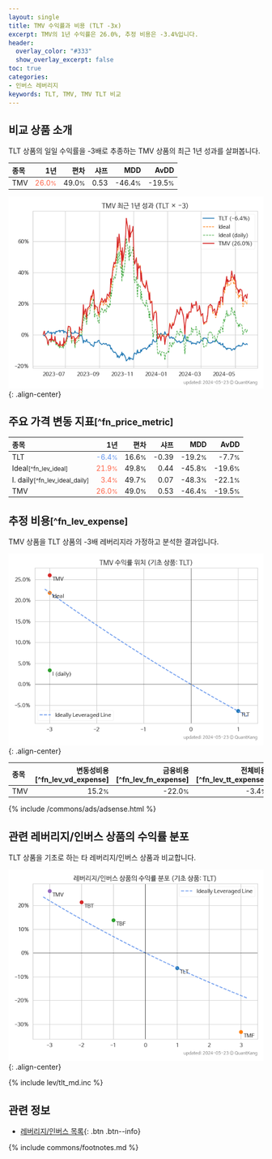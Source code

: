 ```yaml
---
layout: single
title: TMV 수익률과 비용 (TLT -3x)
excerpt: TMV의 1년 수익률은 26.0%, 추정 비용은 -3.4%입니다.
header:
  overlay_color: "#333"
  show_overlay_excerpt: false
toc: true
categories:
- 인버스 레버리지
keywords: TLT, TMV, TMV TLT 비교
---
```


## 비교 상품 소개


TLT 상품의 일일 수익률을 -3배로 추종하는 TMV 상품의 최근 1년 성과를 살펴봅니다.





| **종목** | **1년** | **편차** | **샤프** | **MDD** | **AvDD** |
| :------------ | ------: | -----------: | -------: | ------: | -------: |
| TMV | <span style="color: tomato">26.0<small>%</small></span> | 49.0<small>%</small> | 0.53 | -46.4<small>%</small> | -19.5<small>%</small> |

<!-- more -->


![TMV](/lev/images/tmv.png){: .align-center}


## 주요 가격 변동 지표<small>[^fn_price_metric]</small>


| **종목** | **1년** | **편차** | **샤프** | **MDD** | **AvDD** |
| :------------ | ------: | -----------: | -------: | ------: | -------: |
| TLT | <span style="color: cornflowerblue">-6.4<small>%</small></span> | 16.6<small>%</small> | -0.39 | -19.2<small>%</small> | -7.7<small>%</small> |
| Ideal<small>[^fn_lev_ideal]</small> | <span style="color: tomato">21.9<small>%</small></span> | 49.8<small>%</small> | 0.44 | -45.8<small>%</small> | -19.6<small>%</small> |
| I. daily<small>[^fn_lev_ideal_daily]</small> | <span style="color: tomato">3.4<small>%</small></span> | 49.7<small>%</small> | 0.07 | -48.3<small>%</small> | -22.1<small>%</small> |
| TMV | <span style="color: tomato">26.0<small>%</small></span> | 49.0<small>%</small> | 0.53 | -46.4<small>%</small> | -19.5<small>%</small> |


## 추정 비용<small>[^fn_lev_expense]</small><a id="expense"></a>

TMV 상품을 TLT 상품의 -3배 레버리지라 가정하고 분석한 결과입니다.

![TMV](/lev/images/tmv_ideal.png){: .align-center}

| **종목** | **변동성비용**[^fn_lev_vd_expense] | **금융비용**[^fn_lev_fn_expense] | **전체비용**[^fn_lev_tt_expense] |
| :------------ | ------: | -----------: | -------: |
| TMV | 15.2<small>%</small> | -22.0<small>%</small> | -3.4<small>%</small> |

{% include /commons/ads/adsense.html %}



## 관련 레버리지/인버스 상품의 수익률 분포

TLT 상품을 기초로 하는 타 레버리지/인버스 상품과 비교합니다.

![TLT](/lev/images/tlt_ideal.png){: .align-center}

{% include lev/tlt_md.inc %}


## 관련 정보

- [레버리지/인버스 목록](/lev/){: .btn .btn--info}

{% include commons/footnotes.md %}